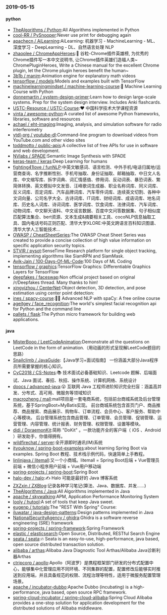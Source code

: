 ### 2019-05-15

#### python
* [TheAlgorithms / Python](https://github.com/TheAlgorithms/Python):All Algorithms implemented in Python
* [cool-RR / PySnooper](https://github.com/cool-RR/PySnooper):Never use print for debugging again
* [apachecn / AiLearning](https://github.com/apachecn/AiLearning):AiLearning: 机器学习 - MachineLearning - ML、深度学习 - DeepLearning - DL、自然语言处理 NLP
* [zhaoolee / ChromeAppHeroes](https://github.com/zhaoolee/ChromeAppHeroes):🌈
谷粒-Chrome插件英雄榜, 为优秀的Chrome插件写一本中文说明书, 让Chrome插件英雄们造福人类~ ChromePluginHeroes, Write a Chinese manual for the excellent Chrome plugin, let the Chrome plugin heroes benefit the human~
* [3b1b / manim](https://github.com/3b1b/manim):Animation engine for explanatory math videos
* [tensorflow / models](https://github.com/tensorflow/models):Models and examples built with TensorFlow
* [machinelearningmindset / machine-learning-course](https://github.com/machinelearningmindset/machine-learning-course):💬
Machine Learning Course with Python
* [donnemartin / system-design-primer](https://github.com/donnemartin/system-design-primer):Learn how to design large-scale systems. Prep for the system design interview. Includes Anki flashcards.
* [USTC-Resource / USTC-Course](https://github.com/USTC-Resource/USTC-Course):❤️
中国科学技术大学课程资源
* [vinta / awesome-python](https://github.com/vinta/awesome-python):A curated list of awesome Python frameworks, libraries, software and resources
* [achael / eht-imaging](https://github.com/achael/eht-imaging):Imaging, analysis, and simulation software for radio interferometry
* [ytdl-org / youtube-dl](https://github.com/ytdl-org/youtube-dl):Command-line program to download videos from YouTube.com and other video sites
* [toddmotto / public-apis](https://github.com/toddmotto/public-apis):A collective list of free APIs for use in software and web development.
* [NVlabs / SPADE](https://github.com/NVlabs/SPADE):Semantic Image Synthesis with SPADE
* [keras-team / keras](https://github.com/keras-team/keras):Deep Learning for humans
* [fighting41love / funNLP](https://github.com/fighting41love/funNLP):中英文敏感词、语言检测、中外手机/电话归属地/运营商查询、名字推断性别、手机号抽取、身份证抽取、邮箱抽取、中日文人名库、中文缩写库、拆字词典、词汇情感值、停用词、反动词表、暴恐词表、繁简体转换、英文模拟中文发音、汪峰歌词生成器、职业名称词库、同义词库、反义词库、否定词库、汽车品牌词库、汽车零件词库、连续英文切割、各种中文词向量、公司名字大全、古诗词库、IT词库、财经词库、成语词库、地名词库、历史名人词库、诗词词库、医学词库、饮食词库、法律词库、汽车词库、动物词库、中文聊天语料、中文谣言数据、百度中文问答数据集、句子相似度匹配算法集合、bert资源、文本生成&摘要相关工具、cocoNLP信息抽取工具、国内电话号码正则匹配、清华大学XLORE:中英文跨语言百科知识图谱、清华大学人工智能技术…
* [OWASP / CheatSheetSeries](https://github.com/OWASP/CheatSheetSeries):The OWASP Cheat Sheet Series was created to provide a concise collection of high value information on specific application security topics.
* [STVIR / pysot](https://github.com/STVIR/pysot):SenseTime Research platform for single object tracking, implementing algorithms like SiamRPN and SiamMask.
* [Avik-Jain / 100-Days-Of-ML-Code](https://github.com/Avik-Jain/100-Days-Of-ML-Code):100 Days of ML Coding
* [tensorflow / graphics](https://github.com/tensorflow/graphics):TensorFlow Graphics: Differentiable Graphics Layers for TensorFlow
* [deepfakes / faceswap](https://github.com/deepfakes/faceswap):Non official project based on original /r/Deepfakes thread. Many thanks to him!
* [xingyizhou / CenterNet](https://github.com/xingyizhou/CenterNet):Object detection, 3D detection, and pose estimation using center point detection:
* [ines / spacy-course](https://github.com/ines/spacy-course):👩‍🏫
Advanced NLP with spaCy: A free online course
* [ageitgey / face_recognition](https://github.com/ageitgey/face_recognition):The world's simplest facial recognition api for Python and the command line
* [pallets / flask](https://github.com/pallets/flask):The Python micro framework for building web applications.

#### java
* [MisterBooo / LeetCodeAnimation](https://github.com/MisterBooo/LeetCodeAnimation):Demonstrate all the questions on LeetCode in the form of animation.（用动画的形式呈现解LeetCode题目的思路）
* [Snailclimb / JavaGuide](https://github.com/Snailclimb/JavaGuide):【Java学习+面试指南】 一份涵盖大部分Java程序员所需要掌握的核心知识。
* [CyC2018 / CS-Notes](https://github.com/CyC2018/CS-Notes):📚
技术面试必备基础知识、Leetcode 题解、后端面试、Java 面试、春招、秋招、操作系统、计算机网络、系统设计
* [doocs / advanced-java](https://github.com/doocs/advanced-java):😮
互联网 Java 工程师进阶知识完全扫盲：涵盖高并发、分布式、高可用、微服务等领域知识
* [macrozheng / mall](https://github.com/macrozheng/mall):mall项目是一套电商系统，包括前台商城系统及后台管理系统，基于SpringBoot+MyBatis实现。 前台商城系统包含首页门户、商品推荐、商品搜索、商品展示、购物车、订单流程、会员中心、客户服务、帮助中心等模块。 后台管理系统包含商品管理、订单管理、会员管理、促销管理、运营管理、内容管理、统计报表、财务管理、权限管理、设置等模块。
* [didi / DoraemonKit](https://github.com/didi/DoraemonKit):简称 "DoKit" 。一款功能齐全的客户端（ iOS 、Android ）研发助手，你值得拥有。
* [wildfirechat / server](https://github.com/wildfirechat/server):全开源即时通讯(IM)系统
* [ityouknow / spring-boot-examples](https://github.com/ityouknow/spring-boot-examples):about learning Spring Boot via examples. Spring Boot 教程、技术栈示例代码，快速简单上手教程。
* [linlinjava / litemall](https://github.com/linlinjava/litemall):又一个小商城。litemall = Spring Boot后端 + Vue管理员前端 + 微信小程序用户前端 + Vue用户移动端
* [spring-projects / spring-boot](https://github.com/spring-projects/spring-boot):Spring Boot
* [halo-dev / halo](https://github.com/halo-dev/halo):✍ Halo 可能是最好的 Java 博客系统
* [ZXZxin / ZXBlog](https://github.com/ZXZxin/ZXBlog):记录各种学习笔记(算法、Java、数据库、并发......)
* [TheAlgorithms / Java](https://github.com/TheAlgorithms/Java):All Algorithms implemented in Java
* [apache / skywalking](https://github.com/apache/skywalking):APM, Application Performance Monitoring System
* [looly / hutool](https://github.com/looly/hutool):A set of tools that keep Java sweet.
* [eugenp / tutorials](https://github.com/eugenp/tutorials):The "REST With Spring" Course:
* [iluwatar / java-design-patterns](https://github.com/iluwatar/java-design-patterns):Design patterns implemented in Java
* [NationalSecurityAgency / ghidra](https://github.com/NationalSecurityAgency/ghidra):Ghidra is a software reverse engineering (SRE) framework
* [spring-projects / spring-framework](https://github.com/spring-projects/spring-framework):Spring Framework
* [elastic / elasticsearch](https://github.com/elastic/elasticsearch):Open Source, Distributed, RESTful Search Engine
* [seata / seata](https://github.com/seata/seata):🔥
Seata is an easy-to-use, high-performance, java based, open source distributed transaction solution.
* [alibaba / arthas](https://github.com/alibaba/arthas):Alibaba Java Diagnostic Tool Arthas/Alibaba Java诊断利器Arthas
* [ctripcorp / apollo](https://github.com/ctripcorp/apollo):Apollo（阿波罗）是携程框架部门研发的分布式配置中心，能够集中化管理应用不同环境、不同集群的配置，配置修改后能够实时推送到应用端，并且具备规范的权限、流程治理等特性，适用于微服务配置管理场景。
* [apache / incubator-dubbo](https://github.com/apache/incubator-dubbo):Apache Dubbo (incubating) is a high-performance, java based, open source RPC framework.
* [spring-cloud-incubator / spring-cloud-alibaba](https://github.com/spring-cloud-incubator/spring-cloud-alibaba):Spring Cloud Alibaba provides a one-stop solution for application development for the distributed solutions of Alibaba middleware.
